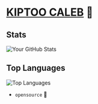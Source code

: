 # [KIPTOO CALEB]() 👋

## Stats

![Your GitHub Stats](https://github-readme-stats.vercel.app/api?username=kiptoobarchok&show_icons=true&theme=radical)

## Top Languages

![Top Languages](https://github-readme-stats.vercel.app/api/top-langs/?username=kiptoobarchok&layout=compact&theme=radical)


- `opensource` 🖤

